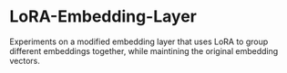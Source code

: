 # LoRA-Embedding-Layer
Experiments on a modified embedding layer that uses LoRA to group different embeddings together, while maintining the original embedding vectors.
